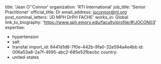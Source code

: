 title: 'Jean O''Connor'
organization: 'RTI International'
job_title: 'Senior Practitioner'
official_title: Dr
email_address: joconnor@rti.org
post_nominal_letters: 'JD MPH DrPH FACHE'
works_in: Global
link_to_biography: 'https://www.sph.emory.edu/faculty/profile/#!JOCON03'
expertise:
  - hypertension
  - salt
  - transfat
import_id: 8441d1d6-7f0e-442b-9fa0-32e594a4e4bb
id: 006a53a8-2a7f-4695-abc2-685e52fbecbc
country:
  - united-states
